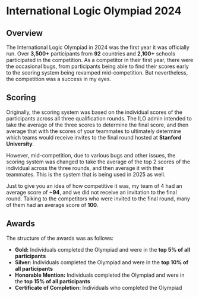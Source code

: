 # International Logic Olympiad 2024
## Overview
The International Logic Olympiad in 2024 was the first year it was officially run.
Over **3,500+** participants from **92**
countries and **2,100+** schools participated in the competition. As a competitor in their first year,
there were the occasional bugs, from participants being able to find their scores early to the scoring system being revamped mid-competition.
But nevertheless, the competition was a success in my eyes.

## Scoring
Originally, the scoring system was based on the individual scores of the participants across all three qualification rounds.
The ILO admin intended to take the average of the three scores to determine the final score, and then average that with the scores of your teammates
to ultimately determine which teams would receive invites to the final round hosted at **Stanford University**. 

However, mid-competition, due to various bugs and other issues, the scoring system was changed to take the average 
of the top 2 scores of the individual across the three rounds, and then average it with their teammates. This is the system that is being used in 2025 as well. 

Just to give you an idea of how competitive it was, my team of 4 had an average score of **~94**,
and we did not receive an invitation to the final round.
Talking to the competitors who were invited to the final round, many of them had an average score of **100**. 

## Awards
The structure of the awards was as follows:
- **Gold:** Individuals completed the Olympiad and were in the **top 5% of all participants**
- **Silver:** Individuals completed the Olympiad and were in the **top 10% of all participants**
- **Honorable Mention:** Individuals completed the Olympiad and were in the **top 15% of all participants**
- **Certificate of Completion:** Individuals who completed the Olympiad